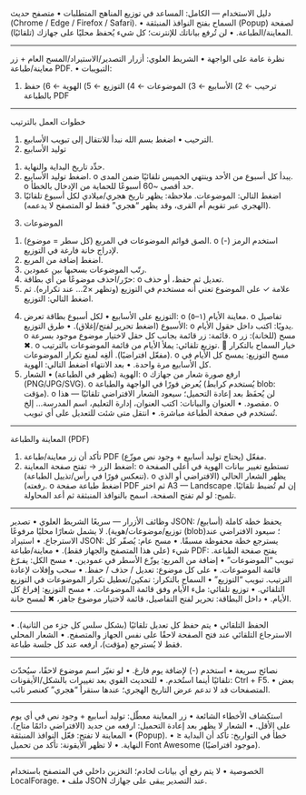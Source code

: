 دليل الاستخدام — الكامل: المساعد في توزيع المناهج
المتطلبات
•	متصفح حديث (Chrome / Edge / Firefox / Safari).
•	السماح بفتح النوافذ المنبثقة (Popup) لصفحة المعاينة/الطباعة.
•	لن تُرفع بياناتك للإنترنت؛ كل شيء يُحفظ محليًا على جهازك (تلقائيًا).
________________________________________
نظرة عامة على الواجهة
•	الشريط العلوي: أزرار التصدير/الاستيراد/المسح العام + زر معاينة/طباعة PDF.
•	التبويبات:
 1) ترحيب ← 2) الأسابيع ← 3) الموضوعات ← 4) التوزيع ← 5) الهوية ← 6)  حفظ بالطباعة PDF 
________________________________________
خطوات العمل بالترتيب
1) الترحيب
•	اضغط بسم الله نبدأ للانتقال إلى تبويب الأسابيع.
2) توليد الأسابيع
1.	حدِّد تاريخ البداية والنهاية.
2.	اضغط توليد الأسابيع.
o	يبدأ كل أسبوع من الأحد وينتهي الخميس تلقائيًا ضمن المدى.
o	حد أقصى ~60 أسبوعًا للحماية من الإدخال بالخطأ.
3.	اضغط التالي: الموضوعات.
ملاحظة: يظهر تاريخ هجري/ميلادي لكل أسبوع تلقائيًا (الهجري عبر تقويم أم القرى، وقد يظهر “هجري” فقط لو المتصفح لا يدعمه).
3) الموضوعات
1.	الصق قوائم الموضوعات في المربع (كل سطر = موضوع).
o	استخدم الرمز (-) لإدراج خانة فارغة في التوزيع.
2.	اضغط إضافة من المربع.
3.	رتّب الموضوعات بسحبها بين عمودين.
4.	حرّر/احذف موضوعًا من أي بطاقة:
o	تعديل ثم حفظ، أو حذف.
5.	علامة ✓ على الموضوع تعني أنه مستخدم في التوزيع (وتظهر ×2… عند تكراره).
ثم اضغط التالي: التوزيع.
4) التوزيع على الأسابيع
•	لكل أسبوع بطاقة تعرض:
o	معاينة الأيام (١–٥).
o	تفاصيل الأسبوع (اضغط تحرير لفتح/إغلاق).
•	طرق التوزيع:
o	يدويًا: اكتب داخل حقول الأيام.
o	قائمة: زر قائمة بجانب كل حقل لاختيار موضوع موجود بسرعة.
o	مسح (للخانة): زر ✖.
o	توزيع تلقائي: يملأ الأيام من قائمة الموضوعات بالترتيب.
	خيار السماح بالتكرار (مفعّل افتراضيًا). ألغِه لمنع تكرار الموضوعات.
o	مسح التوزيع: يمسح كل الأيام في كل الأسابيع مرة واحدة.
•	بعد الانتهاء اضغط التالي: الهوية.
5) الهوية (تظهر في الطباعة)
•	الشعار:
o	ارفع صورة شعار من جهازك (PNG/JPG/SVG).
o	يُعرض فورًا في الواجهة والطباعة (يُستخدم كرابط blob: مؤقت).
o	لن يُحفَظ بعد إعادة التحميل؛ سيعود الشعار الافتراضي تلقائيًا — هذا مقصود.
•	العنوان والبيانات: اكتب العنوان، إدارة التعليم، اسم المدرسة… إلخ.
o	تُستخدم في صفحة الطباعة مباشرة.
•	انتقل متى شئت للتعديل على أي تبويب.
________________________________________
المعاينة والطباعة (PDF)
1.	تأكد أن زر معاينة/طباعة PDF مفعّل (يحتاج توليد أسابيع + وجود نص موزّع).
2.	اضغط الزر → تفتح صفحة المعاينة:
o	تستطيع تغيير بيانات الهوية في أعلى الصفحة (تنعكس فورًا في رأس/تذييل الطباعة).
o	يظهر الشعار الحالي (الافتراضي أو الذي رفعته).
o	اضغط طباعة صفحة PDF ثم اختر A3 — Landscape إن لم تُضبط تلقائيًا.
تلميح: لو لم تفتح الصفحة، اسمح بالنوافذ المنبثقة ثم أعد المحاولة.
________________________________________
وظائف الأزرار — سريعًا
الشريط العلوي
•	تصدير JSON: يحفظ خطة كاملة (أسابيع/توزيع/موضوعات/هوية).
لا يشمل شعارًا محليًا مرفوعًا (blob)؛ سيعود الافتراضي عند الاسترجاع.
•	استيراد JSON: يسترجع خطة محفوظة مسبقًا.
•	مسح عام: يُصفّر كل شيء (على هذا المتصفح والجهاز فقط).
•	معاينة/طباعة PDF: يفتح صفحة الطباعة.
تبويب “الموضوعات”
•	إضافة من المربع: يوزّع الأسطر في عمودين.
•	مسح الكل: يفـرّغ قائمة الموضوعات.
•	على كل موضوع: تعديل / حذف / حفظ.
•	سحب وإفلات لإعادة الترتيب.
تبويب “التوزيع”
•	السماح بالتكرار: تمكين/تعطيل تكرار الموضوعات في التوزيع التلقائي.
•	توزيع تلقائي: ملء الأيام وفق قائمة الموضوعات.
•	مسح التوزيع: إفراغ كل الأيام.
•	داخل البطاقة: تحرير لفتح التفاصيل، قائمة لاختيار موضوع جاهز، ✖ لمسح خانة.
________________________________________
الحفظ التلقائي
•	يتم حفظ كل تعديل تلقائيًا (بشكل سلس كل جزء من الثانية).
•	الاسترجاع التلقائي عند فتح الصفحة لاحقًا على نفس الجهاز والمتصفح.
•	الشعار المحلي فقط لا يُسترجع (مؤقت)، ارفعه عند كل جلسة طباعة.
________________________________________
نصائح سريعة
•	استخدم (-) لإضافة يوم فارغ.
•	لو تغيّر اسم موضوع لاحقًا، سيُحدّث تلقائيًا أينما استُخدم.
•	للتحديث القوي بعد تغييرات بالشكل/الأيقونات: Ctrl + F5.
•	بعض المتصفحات قد لا تدعم عرض التاريخ الهجري؛ عندها ستقرأ “هجري” كعنصر نائب.
________________________________________
استكشاف الأخطاء الشائعة
•	زر المعاينة معطّل: توليد أسابيع + وجود نص في أي يوم على الأقل.
•	الشعار لا يظهر بعد إعادة التحميل: ارفعه من جديد (الافتراضي دائمًا متاح).
•	المعاينة لا تفتح: فعّل النوافذ المنبثقة (Popup).
•	خطأ في التواريخ: تأكد أن البداية ≤ النهاية.
•	لا تظهر الأيقونة: تأكد من تحميل Font Awesome (موجود افتراضيًا).
________________________________________
الخصوصية
•	لا يتم رفع أي بيانات لخادم؛ التخزين داخلي في المتصفح باستخدام LocalForage.
•	ملف JSON عند التصدير يبقى على جهازك.


